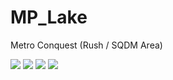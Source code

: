 # MP_Lake
Metro Conquest (Rush / SQDM Area)

<img src="https://community.veniceunleashed.net/uploads/default/original/1X/20b1649bdccdf266d7042c070a9c1f68a5ff988f.jpeg"/>
<img src="https://community.veniceunleashed.net/uploads/default/original/1X/af5fdaf1dbca0503360f14c99fd63a79ccb805b5.jpeg"/>
<img src="https://community.veniceunleashed.net/uploads/default/original/1X/b6fb1f06d5c38705c402d081c17150fdf40e25e3.jpeg"/>
<img src="https://community.veniceunleashed.net/uploads/default/original/1X/7a1106bcd67b32cdbc2e6415b90134c438b87ea7.jpeg"/>
